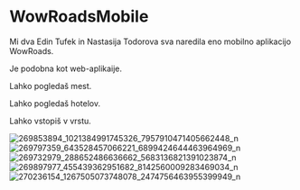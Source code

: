 # WowRoadsMobile

Mi dva Edin Tufek in Nastasija Todorova sva naredila eno mobilno aplikacijo WowRoads.

Je podobna kot web-aplikaije.

Lahko pogledaš mest.

Lahko pogledaš hotelov.

Lahko vstopiš v vrstu.

![269853894_1021384991745326_7957910471405662448_n](https://user-images.githubusercontent.com/94410828/148462547-a0d0e179-4cbf-412b-8a7c-3a18db1e8ada.jpg)
![269797359_643528457066221_6899424644463964969_n](https://user-images.githubusercontent.com/94410828/148462582-e09ce88b-536a-4aeb-ac88-00383c8cfa50.jpg)
![269732979_288652486636662_5683136821391023874_n](https://user-images.githubusercontent.com/94410828/148462589-b3f1be2b-2ff8-4cd6-8e84-dd7d8efc8368.jpg)
![269897977_455439362951682_8142560009283469034_n](https://user-images.githubusercontent.com/94410828/148462595-72fb9611-b5a1-43be-ae20-b02646c0a9cd.jpg)
![270236154_1267505073748078_2474756463955399949_n](https://user-images.githubusercontent.com/94410828/148462603-04ff02d4-f9e9-45e9-9a23-6c9d108a17b9.jpg)

